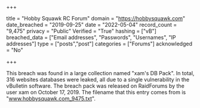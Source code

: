 +++

title = "Hobby Squawk RC Forum"
domain = "https://hobbysquawk.com"
date_breached = "2019-09-25"
date = "2022-05-04"
record_count = "9,475"
privacy = "Public"
Verified = "True"
hashing = ["vB"]
breached_data = ["Email addresses", "Passwords", "Usernames", "IP addresses"]
type = ["posts","post"]
categories = ["Forums"]
acknowledged = "No"


+++


This breach was found in a large collection named "xam's DB Pack". In total, 316 websites databases were leaked, all due to a single vulnerability in the vBulletin software. The breach pack was released on RaidForums by the user xam on October 17, 2019. The filename that this entry comes from is "www.hobbysquawk.com_9475.txt".

